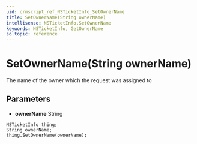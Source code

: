 ```yaml
---
uid: crmscript_ref_NSTicketInfo_SetOwnerName
title: SetOwnerName(String ownerName)
intellisense: NSTicketInfo.SetOwnerName
keywords: NSTicketInfo, GetOwnerName
so.topic: reference
---
```


# SetOwnerName(String ownerName)

The name of the owner which the request was assigned to

## Parameters

* **ownerName** String

```crmscript
NSTicketInfo thing;
String ownerName;
thing.SetOwnerName(ownerName);
```


